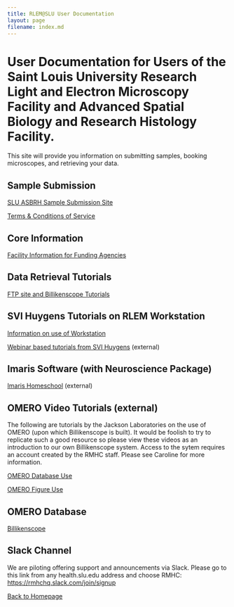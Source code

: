 ```yaml
---
title: RLEM@SLU User Documentation
layout: page
filename: index.md
--- 
```


# User Documentation for Users of the Saint Louis University Research Light and Electron Microscopy Facility and Advanced Spatial Biology and Research Histology Facility.

This site will provide you information on submitting samples, booking microscopes, and retrieving your data.  

## Sample Submission

[SLU ASBRH Sample Submission Site](https://airtable.com/appKGXHBfi3xcROaI/shrHJvKvdDE0esAdp)


[Terms & Conditions of Service](https://github.com/SLU-RMHC/SLU-RMHC-User-Documentation/blob/main/RMHC_Research_Services_Agreement_2022.pdf)


## Core Information 

[Facility Information for Funding Agencies](https://github.com/SLU-RMHC/SLU-RMHC-User-Documentation/blob/main/RMHC_Resources.docx)


## Data Retrieval Tutorials

[FTP site and Billikenscope Tutorials](https://slu-rmhc.github.io/SLU-RMHC-User-Documentation/client_data)

## SVI Huygens Tutorials on RLEM Workstation

[Information on use of Workstation](https://slusom-microscopyfacilities.gihub.io/Huygens_deconvolution.md)

[Webinar based tutorials from SVI Huygens](https://svi.nl/Webinars) (external)

## Imaris Software (with Neuroscience Package)

[Imaris Homeschool](https://imaris.oxinst.com/homeschool) (external)

## OMERO Video Tutorials (external)
The following are tutorials by the Jackson Laboratories on the use of OMERO (upon which Billikenscope is built).  It would be foolish to try to replicate such a good resource so please view these videos as an introduction to our own Billikenscope system.  Access to the sytem requires an account created by the RMHC staff.  Please see Caroline for more information.

[OMERO Database Use](https://www.youtube.com/watch?v=e3u-Ugd4W7w)

[OMERO Figure Use](https://www.youtube.com/watch?v=YeCFaB7VAAQ)

## OMERO Database

[Billikenscope](https://www.billikenscope.com)

## Slack Channel
We are piloting offering support and announcements via Slack.  Please go to this link from any health.slu.edu address and choose RMHC:
https://rmhchq.slack.com/join/signup



[Back to Homepage](https://www.slu.edu/medicine/pathology/microscopy-histology-core.php)
